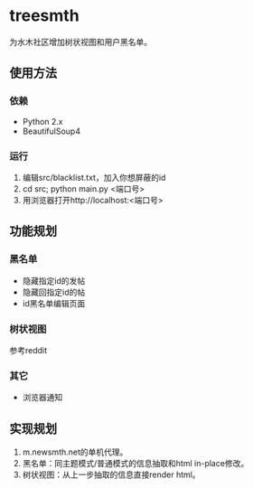 # treesmth
为水木社区增加树状视图和用户黑名单。

## 使用方法

### 依赖
* Python 2.x
* BeautifulSoup4

### 运行
1. 编辑src/blacklist.txt，加入你想屏蔽的id
2. cd src; python main.py <端口号>
3. 用浏览器打开http://localhost:<端口号>

## 功能规划
### 黑名单
* 隐藏指定id的发帖
* 隐藏回指定id的帖
* id黑名单编辑页面

### 树状视图
参考reddit

### 其它
* 浏览器通知

## 实现规划
1. m.newsmth.net的单机代理。
2. 黑名单：同主题模式/普通模式的信息抽取和html in-place修改。
3. 树状视图：从上一步抽取的信息直接render html。
